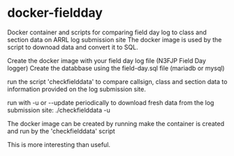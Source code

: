 # docker-fieldday
Docker container and scripts for comparing field day log to class and section data on ARRL log submission site
The docker image is used by the script to downoad data and convert it to SQL.

Create the docker image with your field day log file (N3FJP Field Day logger)
Create the databbase using the field-day.sql file (mariadb or mysql)


run the script 'checkfielddata' to compare callsign, class and section data to information provided
on the log submission site.

run with -u or --update periodically to download fresh data from the log submission site:
	./checkfielddata -u

The docker image can be created by running make
the container is created and run by the 'checkfielddata' script

This is more interesting than useful.
